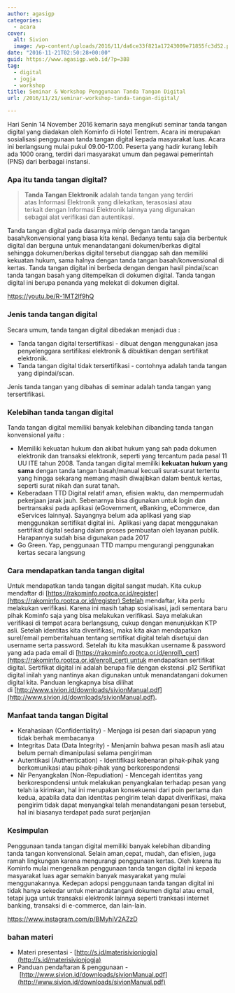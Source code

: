```yaml
---
author: agasigp
categories:
  - acara
cover:
  alt: Sivion
  image: /wp-content/uploads/2016/11/da6ce33f821a17243009e71855fc3d52.png
date: "2016-11-21T02:50:28+00:00"
guid: https://www.agasigp.web.id/?p=388
tag:
  - digital
  - jogja
  - workshop
title: Seminar & Workshop Penggunaan Tanda Tangan Digital
url: /2016/11/21/seminar-workshop-tanda-tangan-digital/

---
```

Hari Senin 14 November 2016 kemarin saya mengikuti seminar tanda tangan digital yang diadakan oleh Kominfo di Hotel Tentrem. Acara ini merupakan sosialisasi penggunaan tanda tangan digital kepada masyarakat luas. Acara ini berlangsung mulai pukul 09.00-17.00. Peserta yang hadir kurang lebih ada 1000 orang, terdiri dari masyarakat umum dan pegawai pemerintah (PNS) dari berbagai instansi.

### Apa itu tanda tangan digital?

> **Tanda Tangan Elektronik** adalah tanda tangan yang terdiri atas Informasi Elektronik yang dilekatkan, terasosiasi atau terkait dengan Informasi Elektronik lainnya yang digunakan sebagai alat verifikasi dan autentikasi.

Tanda tangan digital pada dasarnya mirip dengan tanda tangan basah/konvensional yang biasa kita kenal. Bedanya tentu saja dia berbentuk digital dan berguna untuk menandatangani dokumen/berkas digital sehingga dokumen/berkas digital tersebut dianggap sah dan memiliki kekuatan hukum, sama halnya dengan tanda tangan basah/konvensional di kertas. Tanda tangan digital ini berbeda dengan dengan hasil pindai/scan tanda tangan basah yang ditempelkan di dokumen digital. Tanda tangan digital ini berupa penanda yang melekat di dokumen digital.

https://youtu.be/R-1MT2lf9hQ

### Jenis tanda tangan digital

Secara umum, tanda tangan digital dibedakan menjadi dua :

- Tanda tangan digital tersertifikasi - dibuat dengan menggunakan jasa penyelenggara sertifikasi elektronik & dibuktikan dengan sertifikat elektronik.
- Tanda tangan digital tidak tersertifikasi - contohnya adalah tanda tangan yang dipindai/scan.

Jenis tanda tangan yang dibahas di seminar adalah tanda tangan yang tersertifikasi.

### Kelebihan tanda tangan digital

Tanda tangan digital memiliki banyak kelebihan dibanding tanda tangan konvensional yaitu :

- Memiliki kekuatan hukum dan akibat hukum yang sah pada dokumen elektronik dan transaksi elektronik, seperti yang tercantum pada pasal 11 UU ITE tahun 2008. Tanda tangan digital memiliki **kekuatan hukum yang sama** dengan tanda tangan basah/manual kecuali surat-surat tertentu yang hingga sekarang memang masih diwajibkan dalam bentuk kertas, seperti surat nikah dan surat tanah.
- Keberadaan TTD Digital relatif aman, efisien waktu, dan mempermudah pekerjaan jarak jauh. Sebenarnya bisa digunakan untuk login dan bertransaksi pada aplikasi (eGovernment, eBanking, eCommerce, dan eServices lainnya). Sayangnya belum ada aplikasi yang siap menggunakan sertifikat digital ini.  Aplikasi yang dapat menggunakan sertifikat digital sedang dalam proses pembuatan oleh layanan publik. Harapannya sudah bisa digunakan pada 2017
- Go Green. Yap, penggunaan TTD mampu mengurangi penggunakan kertas secara langsung

### Cara mendapatkan tanda tangan digital

Untuk mendapatkan tanda tangan digital sangat mudah. Kita cukup mendaftar di [https://rakominfo.rootca.or.id/register](https://rakominfo.rootca.or.id/register) Setelah mendaftar, kita perlu melakukan verifikasi. Karena ini masih tahap sosialisasi, jadi sementara baru pihak Kominfo saja yang bisa melakukan verifikasi. Saya melakukan verifikasi di tempat acara berlangsung, cukup dengan menunjukkan KTP asli. Setelah identitas kita diverifikasi, maka kita akan mendapatkan surel/email pemberitahuan tentang sertifikat digital telah disetujui dan username serta password. Setelah itu kita masukkan username & password yang ada pada email di [https://rakominfo.rootca.or.id/enroll\_cert](https://rakominfo.rootca.or.id/enroll_cert) untuk mendapatkan sertifikat digital. Sertifikat digital ini adalah berupa file dengan ekstensi .p12 Sertifikat digital inilah yang nantinya akan digunakan untuk menandatangani dokumen digital kita. Panduan lengkapnya bisa dilihat di [http://www.sivion.id/downloads/sivionManual.pdf](http://www.sivion.id/downloads/sivionManual.pdf).

### Manfaat tanda tangan Digital

- Kerahasiaan (Confidentiality) - Menjaga isi pesan dari siapapun yang tidak berhak membacanya
- Integritas Data (Data Integrity) - Menjamin bahwa pesan masih asli atau belum pernah dimanipulasi selama pengiriman
- Autentikasi (Authentication) - Identifikasi kebenaran pihak-pihak yang berkomunikasi atau pihak-pihak yang berkorespondensi
- Nir Penyangkalan (Non-Repudiation) - Mencegah identitas yang berkorespondensi untuk melakukan penyangkalan terhadap pesan yang telah ia kirimkan, hal ini merupakan konsekuensi dari poin pertama dan kedua, apabila data dan identitas pengirim telah dapat diverifikasi, maka pengirim tidak dapat menyangkal telah menandatangani pesan tersebut, hal ini biasanya terdapat pada surat perjanjian

### Kesimpulan

Penggunaan tanda tangan digital memiliki banyak kelebihan dibanding tanda tangan konvensional. Selain aman,cepat, mudah, dan efisien, juga ramah lingkungan karena mengurangi penggunaan kertas. Oleh karena itu Kominfo mulai mengenalkan penggunaan tanda tangan digital ini kepada masyarakat luas agar semakin banyak masyarakat yang mulai menggunakannya. Kedepan adopsi penggunaan tanda tangan digital ini tidak hanya sekedar untuk menandatangani dokumen digital atau email, tetapi juga untuk transaksi elektronik lainnya seperti tranksasi internet banking, transaksi di e-commerce, dan lain-lain.

https://www.instagram.com/p/BMyhiV2AZzD

### bahan materi

- Materi presentasi - [http://s.id/materisivionjogja](http://s.id/materisivionjogja)
- Panduan pendaftaran & penggunaan - [http://www.sivion.id/downloads/sivionManual.pdf](http://www.sivion.id/downloads/sivionManual.pdf)
